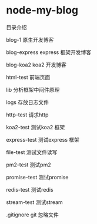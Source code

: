 # node-my-blog
目录介绍

blog-1          原生开发博客

blog-express    express 框架开发博客

blog-koa2       koa2 开发博客

html-test       前端页面

lib             分析框架中间件原理

logs            存放日志文件

http-test       请求http

koa2-test       测试koa2 框架

express-test    测试express 框架

file-test       测试文件读写

pm2-test        测试pm2

promise-test    测试promise

redis-test      测试redis

stream-test     测试stream

.gitignore      git 忽略文件


